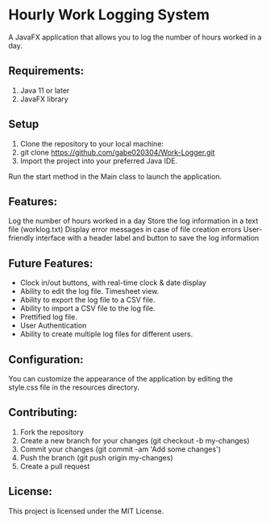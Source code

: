 # Hourly Work Logging System
A JavaFX application that allows you to log the number of hours worked in a day.

## Requirements:

1. Java 11 or later
2. JavaFX library

## Setup

1. Clone the repository to your local machine:
2. git clone https://github.com/gabe020304/Work-Logger.git
3. Import the project into your preferred Java IDE.

Run the start method in the Main class to launch the application.

## Features:

Log the number of hours worked in a day
Store the log information in a text file (worklog.txt)
Display error messages in case of file creation errors
User-friendly interface with a header label and button to save the log information

## Future Features:

- Clock in/out buttons, with real-time clock & date display
- Ability to edit the log file. Timesheet view.
- Ability to export the log file to a CSV file.
- Ability to import a CSV file to the log file.
- Prettified log file.
- User Authentication
- Ability to create multiple log files for different users.

## Configuration:

You can customize the appearance of the application by editing the style.css file in the resources directory.

## Contributing:

1. Fork the repository
2. Create a new branch for your changes (git checkout -b my-changes)
3. Commit your changes (git commit -am 'Add some changes')
4. Push the branch (git push origin my-changes)
5. Create a pull request

## License:

This project is licensed under the MIT License.